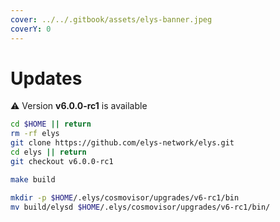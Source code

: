 ```yaml
---
cover: ../../.gitbook/assets/elys-banner.jpeg
coverY: 0
---
```


# Updates

⚠️ Version **v6.0.0-rc1** is available

```bash
cd $HOME || return
rm -rf elys
git clone https://github.com/elys-network/elys.git
cd elys || return
git checkout v6.0.0-rc1

make build

mkdir -p $HOME/.elys/cosmovisor/upgrades/v6-rc1/bin
mv build/elysd $HOME/.elys/cosmovisor/upgrades/v6-rc1/bin/
```
